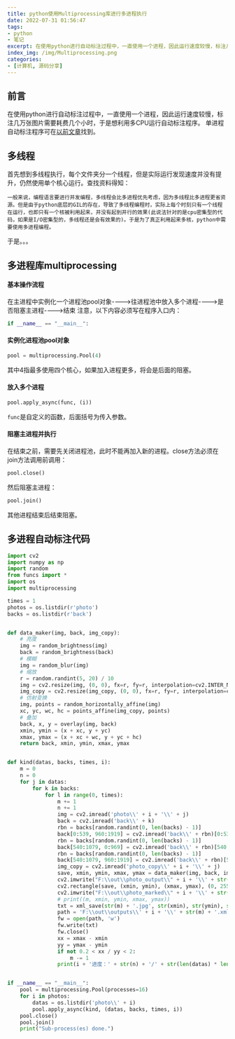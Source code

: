 ```yaml
---
title: python使用Multiprocessing库进行多进程执行
date: 2022-07-31 01:56:47
tags:
- python
- 笔记
excerpt: 在使用python进行自动标注过程中，一直使用一个进程，因此运行速度较慢，标注几万张图片需要耗费几个小时，于是想利用多CPU运行自动标注程序...
index_img: /img/Multiprocessing.png
categories: 
- [计算机, 源码分享]
---
```

## 前言
在使用python进行自动标注过程中，一直使用一个进程，因此运行速度较慢，标注几万张图片需要耗费几个小时，于是想利用多CPU运行自动标注程序。
单进程自动标注程序可在[以前文章](http://triority.cn/2022/06/21/auto-marking/ "以前文章")找到。
## 多线程
首先想到多线程执行，每个文件夹分一个线程，但是实际运行发现速度并没有提升，仍然使用单个核心运行。查找资料得知：
```
一般来说，编程语言要进行并发编程，多线程会比多进程优先考虑，因为多线程比多进程更省资源。但是由于python底层的GIL的存在，导致了多线程编程时，实际上每个时刻只有一个线程在运行，也即只有一个核被利用起来，并没有起到并行的效果(此说法针对的是cpu密集型的代码，如果是I/O密集型的，多线程还是会有效果的)。于是为了真正利用起来多核，python中需要使用多进程编程。
```
于是。。。
## 多进程库multiprocessing
#### 基本操作流程
在主进程中实例化一个进程池pool对象---->往进程池中放入多个进程---->是否阻塞主进程---->结束
注意，以下内容必须写在程序入口内：
```python
if __name__ == "__main__":
```
#### 实例化进程池pool对象
```python
pool = multiprocessing.Pool(4)
```
其中4指最多使用四个核心，如果加入进程更多，将会是后面的阻塞。
#### 放入多个进程
```python
pool.apply_async(func, (i))
```
`func`是自定义的函数，后面括号为传入参数。
#### 阻塞主进程并执行
在结束之前，需要先关闭进程池，此时不能再加入新的进程。close方法必须在join方法调用前调用：
```python
pool.close()
```
然后阻塞主进程：
```python
pool.join()
```
其他进程结束后结束阻塞。

## 多进程自动标注代码
```python
import cv2
import numpy as np
import random
from funcs import *
import os
import multiprocessing

times = 1
photos = os.listdir(r'photo')
backs = os.listdir(r'back')


def data_maker(img, back, img_copy):
    # 亮度
    img = random_brightness(img)
    back = random_brightness(back)
    # 模糊
    img = random_blur(img)
    # 缩放
    r = random.randint(5, 20) / 10
    img = cv2.resize(img, (0, 0), fx=r, fy=r, interpolation=cv2.INTER_NEAREST)
    img_copy = cv2.resize(img_copy, (0, 0), fx=r, fy=r, interpolation=cv2.INTER_NEAREST)
    # 仿射变换
    img, points = random_horizontally_affine(img)
    xc, yc, wc, hc = points_affine(img_copy, points)
    # 叠加
    back, x, y = overlay(img, back)
    xmin, ymin = (x + xc, y + yc)
    xmax, ymax = (x + xc + wc, y + yc + hc)
    return back, xmin, ymin, xmax, ymax


def kind(datas, backs, times, i):
    m = 0
    n = 0
    for j in datas:
        for k in backs:
            for l in range(0, times):
                m += 1
                n += 1
                img = cv2.imread('photo\\' + i + '\\' + j)
                back = cv2.imread('back\\' + k)
                rbn = backs[random.randint(0, len(backs) - 1)]
                back[0:539, 960:1919] = cv2.imread('back\\' + rbn)[0:539, 960:1919]
                rbn = backs[random.randint(0, len(backs) - 1)]
                back[540:1079, 0:969] = cv2.imread('back\\' + rbn)[540:1079, 0:969]
                rbn = backs[random.randint(0, len(backs) - 1)]
                back[540:1079, 960:1919] = cv2.imread('back\\' + rbn)[540:1079, 960:1919]
                img_copy = cv2.imread('photo_copy\\' + i + '\\' + j)
                save, xmin, ymin, xmax, ymax = data_maker(img, back, img_copy)
                cv2.imwrite("F:\\out\\photo_output\\" + i + '\\' + str(m) + '.jpg', save)
                cv2.rectangle(save, (xmin, ymin), (xmax, ymax), (0, 255, 0), 2)
                cv2.imwrite("F:\\out\\photo_marked\\" + i + '\\' + str(m) + '.jpg', save)
                # print((m, xmin, ymin, xmax, ymax))
                txt = xml_save(str(m) + '.jpg', str(xmin), str(ymin), str(xmax), str(ymax))
                path = 'F:\\out\\outputs\\' + i + '\\' + str(m) + '.xml'
                fw = open(path, 'w')
                fw.write(txt)
                fw.close()
                xx = xmax - xmin
                yy = ymax - ymin
                if not 0.2 < xx / yy < 2:
                    m -= 1
                print(i + '进度：' + str(n) + '/' + str(len(datas) * len(backs) * times))


if __name__ == "__main__":
    pool = multiprocessing.Pool(processes=16)
    for i in photos:
        datas = os.listdir('photo\\' + i)
        pool.apply_async(kind, (datas, backs, times, i))
    pool.close()
    pool.join()
    print("Sub-process(es) done.")

```